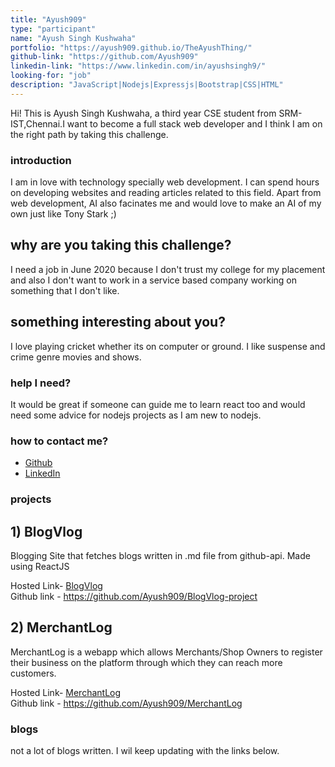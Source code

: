 ```yaml
---
title: "Ayush909"
type: "participant"
name: "Ayush Singh Kushwaha"
portfolio: "https://ayush909.github.io/TheAyushThing/"
github-link: "https://github.com/Ayush909"
linkedin-link: "https://www.linkedin.com/in/ayushsingh9/"
looking-for: "job"
description: "JavaScript|Nodejs|Expressjs|Bootstrap|CSS|HTML"
---
```


Hi! This is Ayush Singh Kushwaha, a third year CSE student from SRM-IST,Chennai.I want to become a full stack web developer and I think I am on the right path by taking this challenge.

### introduction

I am in love with technology specially web development. I can spend hours on developing websites and reading articles related to this field. Apart from web development, AI also facinates me and would love to make an AI of my own just like Tony Stark ;) 

## why are you taking this challenge?

I need a job in June 2020 because I don't trust my college for my placement and also I don't want to work in a service based company working on something that I don't like.

## something interesting about you?

I love playing cricket whether its on computer or ground.
I like suspense and crime genre movies and shows.

### help I need?

It would be great if someone can guide me to learn react too and would need some advice for nodejs projects as I am new to nodejs.

### how to contact me?

- [Github](https://github.com/Ayush909)
- [LinkedIn](https://www.linkedin.com/in/ayushsingh9/)

### projects

## 1) BlogVlog

Blogging Site that fetches blogs written in .md file from github-api.
Made using ReactJS

Hosted Link- [BlogVlog](https://blogvlog.netlify.app/)  
Github link - https://github.com/Ayush909/BlogVlog-project

## 2) MerchantLog

MerchantLog is a webapp which allows Merchants/Shop Owners to register their business on the platform through which they can reach more customers.

Hosted Link- [MerchantLog](https://mern-stack-merchant.herokuapp.com/)  
Github link - https://github.com/Ayush909/MerchantLog

### blogs

not a lot of blogs written. I wil keep updating with the links below.


